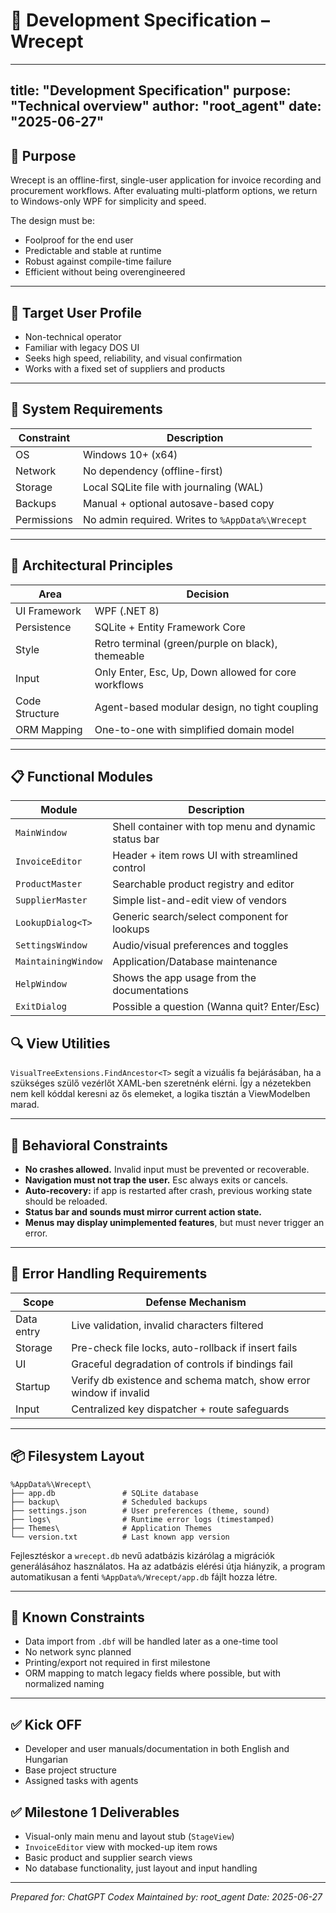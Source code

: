 # 📘 Development Specification – Wrecept

---
title: "Development Specification"
purpose: "Technical overview"
author: "root_agent"
date: "2025-06-27"
---

## 🎯 Purpose

Wrecept is an offline-first, single-user application for invoice recording and procurement workflows. After evaluating multi-platform options, we return to Windows-only WPF for simplicity and speed.

The design must be:

* Foolproof for the end user
* Predictable and stable at runtime
* Robust against compile-time failure
* Efficient without being overengineered

---

## 👤 Target User Profile

* Non-technical operator
* Familiar with legacy DOS UI
* Seeks high speed, reliability, and visual confirmation
* Works with a fixed set of suppliers and products

---

## 🔐 System Requirements

| Constraint  | Description                                      |
| ----------- | ------------------------------------------------ |
| OS          | Windows 10+ (x64)                                |
| Network     | No dependency (offline-first)                    |
| Storage     | Local SQLite file with journaling (WAL)          |
| Backups     | Manual + optional autosave-based copy            |
| Permissions | No admin required. Writes to `%AppData%\Wrecept` |

---

## 🧱 Architectural Principles

| Area           | Decision                                             |
| -------------- | ---------------------------------------------------- |
| UI Framework   | WPF (.NET 8)                                  |
| Persistence    | SQLite + Entity Framework Core                       |
| Style          | Retro terminal (green/purple on black), themeable    |
| Input          | Only Enter, Esc, Up, Down allowed for core workflows |
| Code Structure | Agent-based modular design, no tight coupling        |
| ORM Mapping    | One-to-one with simplified domain model              |

---

## 📋 Functional Modules

| Module            | Description                                      |
| ----------------- | ------------------------------------------------ |
| `MainWindow`      | Shell container with top menu and dynamic status bar |
| `InvoiceEditor`   | Header + item rows UI with streamlined control |
| `ProductMaster`   | Searchable product registry and editor           |
| `SupplierMaster`  | Simple list-and-edit view of vendors             |
| `LookupDialog<T>` | Generic search/select component for lookups      |
| `SettingsWindow`  | Audio/visual preferences and toggles             |
| `MaintainingWindow`  | Application/Database maintenance              |
| `HelpWindow`  | Shows the app usage from the documentations          |
| `ExitDialog`  | Possible a question (Wanna quit? Enter/Esc)          |

## 🔍 View Utilities

`VisualTreeExtensions.FindAncestor<T>` segít a vizuális fa bejárásában, ha a
szükséges szülő vezérlőt XAML-ben szeretnénk elérni. Így a nézetekben nem kell
kóddal keresni az ős elemeket, a logika tisztán a ViewModelben marad.


---

## 🧠 Behavioral Constraints

* **No crashes allowed.** Invalid input must be prevented or recoverable.
* **Navigation must not trap the user.** Esc always exits or cancels.
* **Auto-recovery:** if app is restarted after crash, previous working state should be reloaded.
* **Status bar and sounds must mirror current action state.**
* **Menus may display unimplemented features**, but must never trigger an error.

---

## 🔧 Error Handling Requirements

| Scope      | Defense Mechanism                                                  |
| ---------- | ------------------------------------------------------------------ |
| Data entry | Live validation, invalid characters filtered                      |
| Storage    | Pre-check file locks, auto-rollback if insert fails                |
| UI         | Graceful degradation of controls if bindings fail                  |
| Startup    | Verify db existence and schema match, show error window if invalid |
| Input      | Centralized key dispatcher + route safeguards                      |

---

## 📦 Filesystem Layout

```plaintext
%AppData%\Wrecept\
├── app.db               # SQLite database
├── backup\              # Scheduled backups
├── settings.json        # User preferences (theme, sound)
├── logs\                # Runtime error logs (timestamped)
├── Themes\              # Application Themes
└── version.txt          # Last known app version
```
Fejlesztéskor a `wrecept.db` nevű adatbázis kizárólag a migrációk generálásához használatos.
Ha az adatbázis elérési útja hiányzik, a program automatikusan a fenti `%AppData%/Wrecept/app.db` fájlt hozza létre.

---

## 🧾 Known Constraints

* Data import from `.dbf` will be handled later as a one-time tool
* No network sync planned
* Printing/export not required in first milestone
* ORM mapping to match legacy fields where possible, but with normalized naming

---

## ✅ Kick OFF
* Developer and user manuals/documentation in both English and Hungarian
* Base project structure
* Assigned tasks with agents


## ✅ Milestone 1 Deliverables

* Visual-only main menu and layout stub (`StageView`)
* `InvoiceEditor` view with mocked-up item rows
* Basic product and supplier search views
* No database functionality, just layout and input handling

---

*Prepared for: ChatGPT Codex
Maintained by: root\_agent
Date: 2025-06-27*
